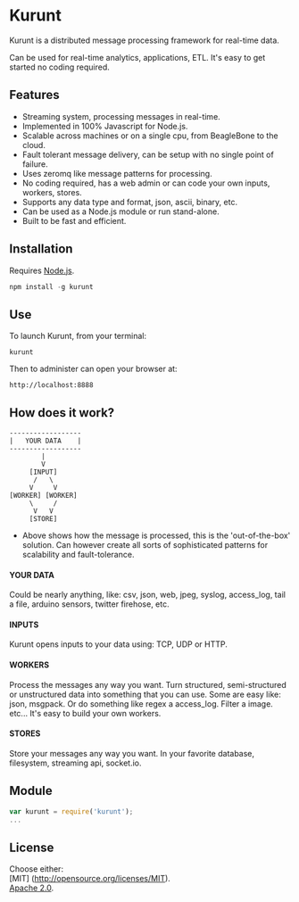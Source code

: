 # Kurunt

Kurunt is a distributed message processing framework for real-time data.  

Can be used for real-time analytics, applications, ETL. It's easy to get started no coding required.

## Features

- Streaming system, processing messages in real-time.
- Implemented in 100% Javascript for Node.js.
- Scalable across machines or on a single cpu, from BeagleBone to the cloud.
- Fault tolerant message delivery, can be setup with no single point of failure.
- Uses zeromq like message patterns for processing.
- No coding required, has a web admin or can code your own inputs, workers, stores.
- Supports any data type and format, json, ascii, binary, etc.
- Can be used as a Node.js module or run stand-alone.
- Built to be fast and efficient.

## Installation

Requires [Node.js](http://nodejs.org/).

```js
npm install -g kurunt
```

## Use

To launch Kurunt, from your terminal:

```
kurunt
```

Then to administer can open your browser at:

```
http://localhost:8888
```

## How does it work?

```
------------------
|   YOUR DATA    |
------------------
        |
        V
     [INPUT]
      /   \
     V     V 
[WORKER] [WORKER]
     \     /
      V   V
     [STORE]
```
* Above shows how the message is processed, this is the 'out-of-the-box' solution. Can however create all sorts of sophisticated patterns for scalability and fault-tolerance.

#### YOUR DATA
Could be nearly anything, like: csv, json, web, jpeg, syslog, access_log, tail a file, arduino sensors, twitter firehose, etc.

#### INPUTS
Kurunt opens inputs to your data using: TCP, UDP or HTTP.

#### WORKERS
Process the messages any way you want. Turn structured, semi-structured or unstructured data into something that you can use. Some are easy like: json, msgpack. Or do something like regex a access_log. Filter a image. etc... It's easy to build your own workers. 

#### STORES
Store your messages any way you want. In your favorite database, filesystem, streaming api, socket.io.

## Module

```js
var kurunt = require('kurunt');
...
```

## License

Choose either:  
[MIT] (http://opensource.org/licenses/MIT).  
[Apache 2.0](http://www.apache.org/licenses/LICENSE-2.0).

